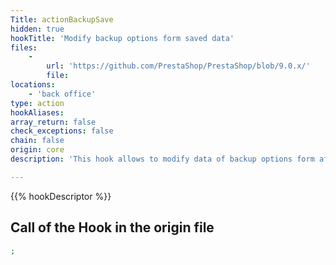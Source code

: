 ```yaml
---
Title: actionBackupSave
hidden: true
hookTitle: 'Modify backup options form saved data'
files:
    -
        url: 'https://github.com/PrestaShop/PrestaShop/blob/9.0.x/'
        file: 
locations:
    - 'back office'
type: action
hookAliases: 
array_return: false
check_exceptions: false
chain: false
origin: core
description: 'This hook allows to modify data of backup options form after it was saved'

---
```


{{% hookDescriptor %}}

## Call of the Hook in the origin file

```php
;
```
